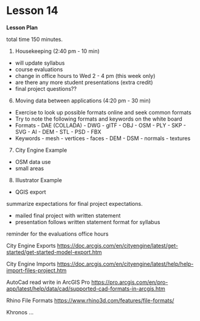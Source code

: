 Lesson 14
========

**Lesson Plan**  

total time 150 minutes. 

1.   Housekeeping (2:40 pm - 10 min)  
   -   will update syllabus
   -   course evaluations
   -   change in office hours to Wed 2 - 4 pm (this week only)
   -   are there any more student presentations (extra credit)
   -   final project questions??

6.   Moving data between applications (4:20 pm - 30 min)
   -   Exercise to look up possible formats online and seek common formats
   -   Try to note the following formats and keywords on the white board
   -   Formats
      -   DAE (COLLADA)
      -   DWG
      -   glTF
      -   OBJ
      -   OSM
      -   PLY
      -   SKP
      -   SVG
      -   AI
      -   DEM
      -   STL
      -   PSD
      -   FBX
   -   Keywords
      -   mesh
      -   vertices
      -   faces
      -   DEM
      -   DSM
      -   normals
      -   textures

7.   City Engine Example
   -   OSM data use
   -   small areas

8.   Illustrator Example
   -   QGIS export


summarize expectations for final project expectations.
- mailed final project with written statement
- presentation follows written statement format for syllabus


reminder for the evaluations
office hours



City Engine Exports
https://doc.arcgis.com/en/cityengine/latest/get-started/get-started-model-export.htm

City Engine Imports
https://doc.arcgis.com/en/cityengine/latest/help/help-import-files-project.htm

AutoCad read write in ArcGIS Pro
https://pro.arcgis.com/en/pro-app/latest/help/data/cad/supported-cad-formats-in-arcgis.htm

Rhino File Formats
https://www.rhino3d.com/features/file-formats/

Khronos ...
